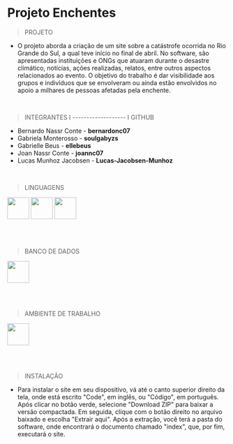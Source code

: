 ### <h1>Projeto Enchentes</h1>

>PROJETO

+ O projeto aborda a criação de um site sobre a catástrofe ocorrida no Rio Grande do Sul, a qual teve início no final de abril. No software, são apresentadas instituições e ONGs que atuaram durante o desastre climático, notícias, ações realizadas, relatos, entre outros aspectos relacionados ao evento. O objetivo do trabalho é dar visibilidade aos grupos e indivíduos que se envolveram ou ainda estão envolvidos no apoio a milhares de pessoas afetadas pela enchente.
<br>


>INTEGRANTES I ------------------- I GITHUB

+ Bernardo Nassr Conte - <strong>bernardonc07</strong>
+ Gabriela Monterosso - <strong>soulgabyzs</strong>
+ Gabrielle Beus - <strong>ellebeus</strong>
+ Joan Nassr Conte - <strong>joannc07</strong>
+ Lucas Munhoz Jacobsen - <Strong>Lucas-Jacobsen-Munhoz </strong>


<br>

>LINGUAGENS

<div - display = "Inline">
<link rel="stylesheet" type='text/css' href="https://cdn.jsdelivr.net/gh/devicons/devicon@latest/devicon.min.css" />

<img witdh = '50' height = '50' src="https://cdn.jsdelivr.net/gh/devicons/devicon@latest/icons/css3/css3-original.svg" />

<link rel="stylesheet" type='text/css' href="https://cdn.jsdelivr.net/gh/devicons/devicon@latest/devicon.min.css" />

<img width = '50' height = '50' src="https://cdn.jsdelivr.net/gh/devicons/devicon@latest/icons/html5/html5-original.svg" />
          
<link rel="stylesheet" type='text/css' href="https://cdn.jsdelivr.net/gh/devicons/devicon@latest/devicon.min.css" />

<img width = '50' height = '50' src="https://cdn.jsdelivr.net/gh/devicons/devicon@latest/icons/javascript/javascript-original.svg" />

<br><br>

>BANCO DE DADOS


<link rel="stylesheet" type='text/css' href="https://cdn.jsdelivr.net/gh/devicons/devicon@latest/devicon.min.css" />
          
          
<img witdh = "50" height = "50" src="https://cdn.jsdelivr.net/gh/devicons/devicon@latest/icons/mysql/mysql-original.svg" />
          

<br><br>

>AMBIENTE DE TRABALHO

<link rel="stylesheet" type='text/css' href="https://cdn.jsdelivr.net/gh/devicons/devicon@latest/devicon.min.css" />


<img witdh = "50" height = "50" src="https://cdn.jsdelivr.net/gh/devicons/devicon@latest/icons/github/github-original.svg" />
          
          

<br><br>


>INSTALAÇÃO

+ Para instalar o site em seu dispositivo, vá até o canto superior direito da tela, onde está escrito "Code", em inglês, ou "Código", em português. Após clicar no botão verde, selecione "Download ZIP" para baixar a versão compactada. Em seguida, clique com o botão direito no arquivo baixado e escolha "Extrair aqui". Após a extração, você terá a pasta do software, onde encontrará o documento chamado "index", que, por fim, executará o site.
